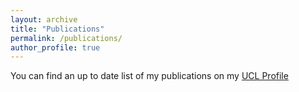 ```yaml
---
layout: archive
title: "Publications"
permalink: /publications/
author_profile: true
---
```


You can find an up to date list of my publications on my [UCL Profile](https://iris.ucl.ac.uk/iris/browse/profile?upi=VYORK86)


